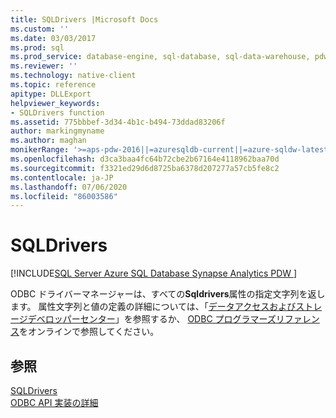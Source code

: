 ```yaml
---
title: SQLDrivers |Microsoft Docs
ms.custom: ''
ms.date: 03/03/2017
ms.prod: sql
ms.prod_service: database-engine, sql-database, sql-data-warehouse, pdw
ms.reviewer: ''
ms.technology: native-client
ms.topic: reference
apitype: DLLExport
helpviewer_keywords:
- SQLDrivers function
ms.assetid: 775bbbef-3d34-4b1c-b494-73ddad83206f
author: markingmyname
ms.author: maghan
monikerRange: '>=aps-pdw-2016||=azuresqldb-current||=azure-sqldw-latest||>=sql-server-2016||=sqlallproducts-allversions||>=sql-server-linux-2017||=azuresqldb-mi-current'
ms.openlocfilehash: d3ca3baa4fc64b72cbe2b67164e4118962baa70d
ms.sourcegitcommit: f3321ed29d6d8725ba6378d207277a57cb5fe8c2
ms.contentlocale: ja-JP
ms.lasthandoff: 07/06/2020
ms.locfileid: "86003586"
---
```

# <a name="sqldrivers"></a>SQLDrivers
[!INCLUDE[SQL Server Azure SQL Database Synapse Analytics PDW ](../../includes/applies-to-version/sql-asdb-asdbmi-asa-pdw.md)]

  ODBC ドライバーマネージャーは、すべての**Sqldrivers**属性の指定文字列を返します。 属性文字列と値の定義の詳細については、「[データアクセスおよびストレージデベロッパーセンター](https://go.microsoft.com/fwlink/?LinkId=4173)」を参照するか、 [ODBC プログラマーズリファレンス](https://go.microsoft.com/fwlink/?LinkId=45250)をオンラインで参照してください。  
  
## <a name="see-also"></a>参照  
 [SQLDrivers](https://go.microsoft.com/fwlink/?LinkId=59341)   
 [ODBC API 実装の詳細](../../relational-databases/native-client-odbc-api/odbc-api-implementation-details.md)  
  
  
